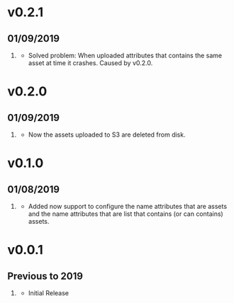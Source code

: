 # v0.2.1
##  01/09/2019

1. [](#new)
    * Solved problem: When uploaded attributes that contains the same asset at time it crashes.
    Caused by v0.2.0.

# v0.2.0
##  01/09/2019

1. [](#new)
    * Now the assets uploaded to S3 are deleted from disk.

# v0.1.0
##  01/08/2019

1. [](#new)
    * Added now support to configure the name attributes that are assets and the name attributes that are list that contains (or can contains) assets.


# v0.0.1
##  Previous to 2019

1. [](#new)
    * Initial Release
